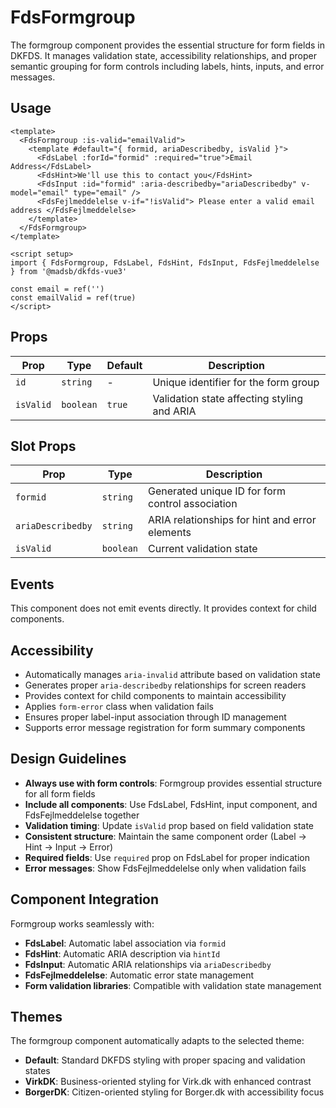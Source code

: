 # FdsFormgroup

The formgroup component provides the essential structure for form fields in DKFDS. It manages validation state, accessibility relationships, and proper semantic grouping for form controls including labels, hints, inputs, and error messages.

## Usage

```vue
<template>
  <FdsFormgroup :is-valid="emailValid">
    <template #default="{ formid, ariaDescribedby, isValid }">
      <FdsLabel :forId="formid" :required="true">Email Address</FdsLabel>
      <FdsHint>We'll use this to contact you</FdsHint>
      <FdsInput :id="formid" :aria-describedby="ariaDescribedby" v-model="email" type="email" />
      <FdsFejlmeddelelse v-if="!isValid"> Please enter a valid email address </FdsFejlmeddelelse>
    </template>
  </FdsFormgroup>
</template>

<script setup>
import { FdsFormgroup, FdsLabel, FdsHint, FdsInput, FdsFejlmeddelelse } from '@madsb/dkfds-vue3'

const email = ref('')
const emailValid = ref(true)
</script>
```

## Props

| Prop      | Type      | Default | Description                                 |
| --------- | --------- | ------- | ------------------------------------------- |
| `id`      | `string`  | -       | Unique identifier for the form group        |
| `isValid` | `boolean` | `true`  | Validation state affecting styling and ARIA |

## Slot Props

| Prop              | Type      | Description                                      |
| ----------------- | --------- | ------------------------------------------------ |
| `formid`          | `string`  | Generated unique ID for form control association |
| `ariaDescribedby` | `string`  | ARIA relationships for hint and error elements   |
| `isValid`         | `boolean` | Current validation state                         |

## Events

This component does not emit events directly. It provides context for child components.

## Accessibility

- Automatically manages `aria-invalid` attribute based on validation state
- Generates proper `aria-describedby` relationships for screen readers
- Provides context for child components to maintain accessibility
- Applies `form-error` class when validation fails
- Ensures proper label-input association through ID management
- Supports error message registration for form summary components

## Design Guidelines

- **Always use with form controls**: Formgroup provides essential structure for all form fields
- **Include all components**: Use FdsLabel, FdsHint, input component, and FdsFejlmeddelelse together
- **Validation timing**: Update `isValid` prop based on field validation state
- **Consistent structure**: Maintain the same component order (Label → Hint → Input → Error)
- **Required fields**: Use `required` prop on FdsLabel for proper indication
- **Error messages**: Show FdsFejlmeddelelse only when validation fails

## Component Integration

Formgroup works seamlessly with:

- **FdsLabel**: Automatic label association via `formid`
- **FdsHint**: Automatic ARIA description via `hintId`
- **FdsInput**: Automatic ARIA relationships via `ariaDescribedby`
- **FdsFejlmeddelelse**: Automatic error state management
- **Form validation libraries**: Compatible with validation state management

## Themes

The formgroup component automatically adapts to the selected theme:

- **Default**: Standard DKFDS styling with proper spacing and validation states
- **VirkDK**: Business-oriented styling for Virk.dk with enhanced contrast
- **BorgerDK**: Citizen-oriented styling for Borger.dk with accessibility focus

